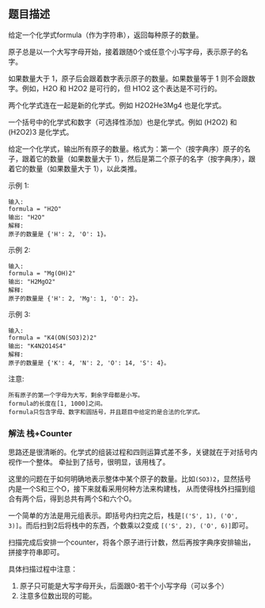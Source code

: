## 题目描述
给定一个化学式formula（作为字符串），返回每种原子的数量。

原子总是以一个大写字母开始，接着跟随0个或任意个小写字母，表示原子的名字。

如果数量大于 1，原子后会跟着数字表示原子的数量。如果数量等于 1 则不会跟数字。例如，H2O 和 H2O2 是可行的，但 H1O2 这个表达是不可行的。

两个化学式连在一起是新的化学式。例如 H2O2He3Mg4 也是化学式。

一个括号中的化学式和数字（可选择性添加）也是化学式。例如 (H2O2) 和 (H2O2)3 是化学式。

给定一个化学式，输出所有原子的数量。格式为：第一个（按字典序）原子的名子，跟着它的数量（如果数量大于 1），然后是第二个原子的名字（按字典序），跟着它的数量（如果数量大于 1），以此类推。

示例 1:
```
输入: 
formula = "H2O"
输出: "H2O"
解释: 
原子的数量是 {'H': 2, 'O': 1}。
```
示例 2:
```
输入: 
formula = "Mg(OH)2"
输出: "H2MgO2"
解释: 
原子的数量是 {'H': 2, 'Mg': 1, 'O': 2}。
```
示例 3:
```
输入: 
formula = "K4(ON(SO3)2)2"
输出: "K4N2O14S4"
解释: 
原子的数量是 {'K': 4, 'N': 2, 'O': 14, 'S': 4}。
```
注意:
```
所有原子的第一个字母为大写，剩余字母都是小写。
formula的长度在[1, 1000]之间。
formula只包含字母、数字和圆括号，并且题目中给定的是合法的化学式。
```

### 解法 栈+Counter
思路还是很清晰的。化学式的组装过程和四则运算式差不多，关键就在于对括号内视作一个整体。
牵扯到了括号，很明显，该用栈了。

这里的问题在于如何明确地表示整体中某个原子的数量。比如`(SO3)2`，显然括号内是一个S和三个O，接下来就看采用何种方法来构建栈，
从而使得栈外扫描到组合有两个后，得到总共有两个S和六个O。

一个简单的方法是用元组表示。即括号内扫完之后，栈是`[('S', 1), ('O', 3)]`。而后扫到2后将栈中的东西，个数乘以2变成
`[('S', 2), ('O', 6)]`即可。

扫描完成后安排一个counter，将各个原子进行计数，然后再按字典序安排输出，拼接字符串即可。

具体扫描过程中注意：
1. 原子只可能是大写字母开头，后面跟0-若干个小写字母（可以多个）
2. 注意多位数出现的可能。